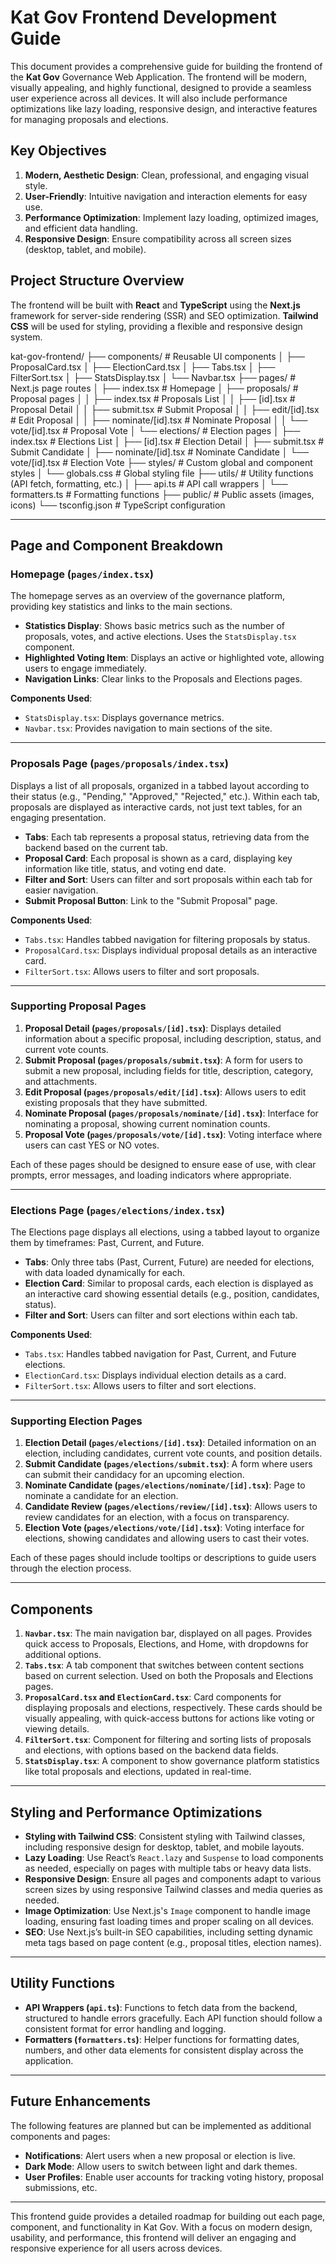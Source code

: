 # Kat Gov Frontend Development Guide

This document provides a comprehensive guide for building the frontend of the **Kat Gov** Governance Web Application. The frontend will be modern, visually appealing, and highly functional, designed to provide a seamless user experience across all devices. It will also include performance optimizations like lazy loading, responsive design, and interactive features for managing proposals and elections.

## Key Objectives

1. **Modern, Aesthetic Design**: Clean, professional, and engaging visual style.
2. **User-Friendly**: Intuitive navigation and interaction elements for easy use.
3. **Performance Optimization**: Implement lazy loading, optimized images, and efficient data handling.
4. **Responsive Design**: Ensure compatibility across all screen sizes (desktop, tablet, and mobile).

## Project Structure Overview

The frontend will be built with **React** and **TypeScript** using the **Next.js** framework for server-side rendering (SSR) and SEO optimization. **Tailwind CSS** will be used for styling, providing a flexible and responsive design system.

kat-gov-frontend/ 
├── components/ # Reusable UI components 
│ ├── ProposalCard.tsx 
│ ├── ElectionCard.tsx 
│ ├── Tabs.tsx 
│ ├── FilterSort.tsx 
│ ├── StatsDisplay.tsx 
│ └── Navbar.tsx 
├── pages/ # Next.js page routes 
│ ├── index.tsx # Homepage 
│ ├── proposals/ # Proposal pages 
│ │ ├── index.tsx # Proposals List 
│ │ ├── [id].tsx # Proposal Detail 
│ │ ├── submit.tsx # Submit Proposal 
│ │ ├── edit/[id].tsx # Edit Proposal 
│ │ ├── nominate/[id].tsx # Nominate Proposal 
│ │ └── vote/[id].tsx # Proposal Vote 
│ └── elections/ # Election pages 
│ ├── index.tsx # Elections List 
│ ├── [id].tsx # Election Detail 
│ ├── submit.tsx # Submit Candidate 
│ ├── nominate/[id].tsx # Nominate Candidate 
│ └── vote/[id].tsx # Election Vote 
├── styles/ # Custom global and component styles 
│ └── globals.css # Global styling file 
├── utils/ # Utility functions (API fetch, formatting, etc.) 
│ ├── api.ts # API call wrappers 
│ └── formatters.ts # Formatting functions 
├── public/ # Public assets (images, icons) 
└── tsconfig.json # TypeScript configuration


---

## Page and Component Breakdown

### Homepage (`pages/index.tsx`)

The homepage serves as an overview of the governance platform, providing key statistics and links to the main sections.

- **Statistics Display**: Shows basic metrics such as the number of proposals, votes, and active elections. Uses the `StatsDisplay.tsx` component.
- **Highlighted Voting Item**: Displays an active or highlighted vote, allowing users to engage immediately.
- **Navigation Links**: Clear links to the Proposals and Elections pages.

**Components Used**:
- `StatsDisplay.tsx`: Displays governance metrics.
- `Navbar.tsx`: Provides navigation to main sections of the site.
  
---

### Proposals Page (`pages/proposals/index.tsx`)

Displays a list of all proposals, organized in a tabbed layout according to their status (e.g., "Pending," "Approved," "Rejected," etc.). Within each tab, proposals are displayed as interactive cards, not just text tables, for an engaging presentation.

- **Tabs**: Each tab represents a proposal status, retrieving data from the backend based on the current tab.
- **Proposal Card**: Each proposal is shown as a card, displaying key information like title, status, and voting end date.
- **Filter and Sort**: Users can filter and sort proposals within each tab for easier navigation.
- **Submit Proposal Button**: Link to the "Submit Proposal" page.

**Components Used**:
- `Tabs.tsx`: Handles tabbed navigation for filtering proposals by status.
- `ProposalCard.tsx`: Displays individual proposal details as an interactive card.
- `FilterSort.tsx`: Allows users to filter and sort proposals.

---

### Supporting Proposal Pages

1. **Proposal Detail (`pages/proposals/[id].tsx`)**: Displays detailed information about a specific proposal, including description, status, and current vote counts.
2. **Submit Proposal (`pages/proposals/submit.tsx`)**: A form for users to submit a new proposal, including fields for title, description, category, and attachments.
3. **Edit Proposal (`pages/proposals/edit/[id].tsx`)**: Allows users to edit existing proposals that they have submitted.
4. **Nominate Proposal (`pages/proposals/nominate/[id].tsx`)**: Interface for nominating a proposal, showing current nomination counts.
5. **Proposal Vote (`pages/proposals/vote/[id].tsx`)**: Voting interface where users can cast YES or NO votes.

Each of these pages should be designed to ensure ease of use, with clear prompts, error messages, and loading indicators where appropriate.

---

### Elections Page (`pages/elections/index.tsx`)

The Elections page displays all elections, using a tabbed layout to organize them by timeframes: Past, Current, and Future.

- **Tabs**: Only three tabs (Past, Current, Future) are needed for elections, with data loaded dynamically for each.
- **Election Card**: Similar to proposal cards, each election is displayed as an interactive card showing essential details (e.g., position, candidates, status).
- **Filter and Sort**: Users can filter and sort elections within each tab.

**Components Used**:
- `Tabs.tsx`: Handles tabbed navigation for Past, Current, and Future elections.
- `ElectionCard.tsx`: Displays individual election details as a card.
- `FilterSort.tsx`: Allows users to filter and sort elections.

---

### Supporting Election Pages

1. **Election Detail (`pages/elections/[id].tsx`)**: Detailed information on an election, including candidates, current vote counts, and position details.
2. **Submit Candidate (`pages/elections/submit.tsx`)**: A form where users can submit their candidacy for an upcoming election.
3. **Nominate Candidate (`pages/elections/nominate/[id].tsx`)**: Page to nominate a candidate for an election.
4. **Candidate Review (`pages/elections/review/[id].tsx`)**: Allows users to review candidates for an election, with a focus on transparency.
5. **Election Vote (`pages/elections/vote/[id].tsx`)**: Voting interface for elections, showing candidates and allowing users to cast their votes.

Each of these pages should include tooltips or descriptions to guide users through the election process.

---

## Components

1. **`Navbar.tsx`**: The main navigation bar, displayed on all pages. Provides quick access to Proposals, Elections, and Home, with dropdowns for additional options.
2. **`Tabs.tsx`**: A tab component that switches between content sections based on current selection. Used on both the Proposals and Elections pages.
3. **`ProposalCard.tsx` and `ElectionCard.tsx`**: Card components for displaying proposals and elections, respectively. These cards should be visually appealing, with quick-access buttons for actions like voting or viewing details.
4. **`FilterSort.tsx`**: Component for filtering and sorting lists of proposals and elections, with options based on the backend data fields.
5. **`StatsDisplay.tsx`**: A component to show governance platform statistics like total proposals and elections, updated in real-time.

---

## Styling and Performance Optimizations

- **Styling with Tailwind CSS**: Consistent styling with Tailwind classes, including responsive design for desktop, tablet, and mobile layouts.
- **Lazy Loading**: Use React’s `React.lazy` and `Suspense` to load components as needed, especially on pages with multiple tabs or heavy data lists.
- **Responsive Design**: Ensure all pages and components adapt to various screen sizes by using responsive Tailwind classes and media queries as needed.
- **Image Optimization**: Use Next.js's `Image` component to handle image loading, ensuring fast loading times and proper scaling on all devices.
- **SEO**: Use Next.js’s built-in SEO capabilities, including setting dynamic meta tags based on page content (e.g., proposal titles, election names).

---

## Utility Functions

- **API Wrappers (`api.ts`)**: Functions to fetch data from the backend, structured to handle errors gracefully. Each API function should follow a consistent format for error handling and logging.
- **Formatters (`formatters.ts`)**: Helper functions for formatting dates, numbers, and other data elements for consistent display across the application.

---

## Future Enhancements

The following features are planned but can be implemented as additional components and pages:
- **Notifications**: Alert users when a new proposal or election is live.
- **Dark Mode**: Allow users to switch between light and dark themes.
- **User Profiles**: Enable user accounts for tracking voting history, proposal submissions, etc.

---

This frontend guide provides a detailed roadmap for building out each page, component, and functionality in Kat Gov. With a focus on modern design, usability, and performance, this frontend will deliver an engaging and responsive experience for all users across devices.


